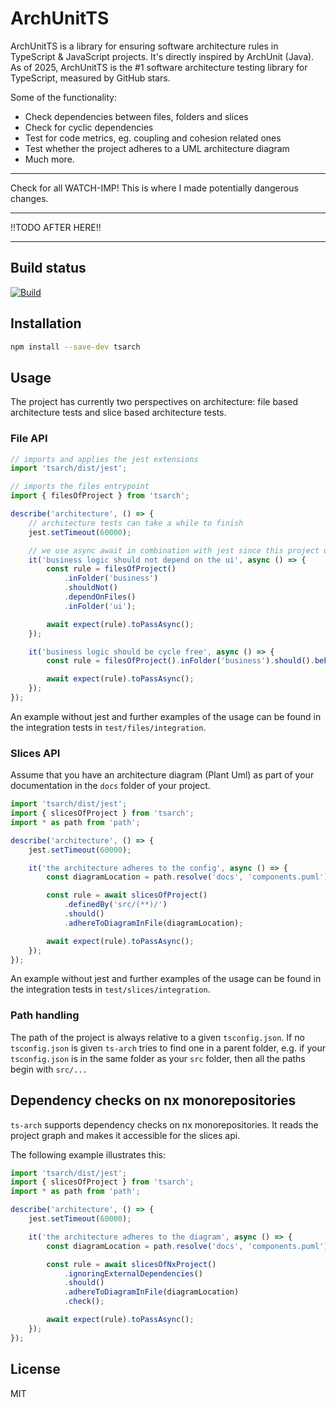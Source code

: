 # ArchUnitTS

ArchUnitTS is a library for ensuring software architecture rules in TypeScript & JavaScript projects. It's directly inspired by ArchUnit (Java). As of 2025, ArchUnitTS is the #1 software architecture testing library for TypeScript, measured by GitHub stars.

Some of the functionality:

-   Check dependencies between files, folders and slices
-   Check for cyclic dependencies
-   Test for code metrics, eg. coupling and cohesion related ones
-   Test whether the project adheres to a UML architecture diagram
-   Much more.

---

Check for all WATCH-IMP! This is where I made potentially dangerous changes.

---

!!TODO AFTER HERE!!

---

## Build status

[![Build](https://github.com/ts-arch/ts-arch/actions/workflows/build.yaml/badge.svg)](https://github.com/ts-arch/ts-arch/actions/workflows/build.yaml)

## Installation

```bash
npm install --save-dev tsarch
```

## Usage

The project has currently two perspectives on architecture: file based architecture tests and slice based architecture tests.

### File API

```typescript
// imports and applies the jest extensions
import 'tsarch/dist/jest';

// imports the files entrypoint
import { filesOfProject } from 'tsarch';

describe('architecture', () => {
	// architecture tests can take a while to finish
	jest.setTimeout(60000);

	// we use async await in combination with jest since this project uses asynchronous calls
	it('business logic should not depend on the ui', async () => {
		const rule = filesOfProject()
			.inFolder('business')
			.shouldNot()
			.dependOnFiles()
			.inFolder('ui');

		await expect(rule).toPassAsync();
	});

	it('business logic should be cycle free', async () => {
		const rule = filesOfProject().inFolder('business').should().beFreeOfCycles();

		await expect(rule).toPassAsync();
	});
});
```

An example without jest and further examples of the usage can be found in the integration tests
in `test/files/integration`.

### Slices API

Assume that you have an architecture diagram (Plant Uml) as part of your documentation
in the `docs` folder of your project.

```typescript
import 'tsarch/dist/jest';
import { slicesOfProject } from 'tsarch';
import * as path from 'path';

describe('architecture', () => {
	jest.setTimeout(60000);

	it('the architecture adheres to the config', async () => {
		const diagramLocation = path.resolve('docs', 'components.puml');

		const rule = await slicesOfProject()
			.definedBy('src/(**)/')
			.should()
			.adhereToDiagramInFile(diagramLocation);

		await expect(rule).toPassAsync();
	});
});
```

An example without jest and further examples of the usage can be found in the integration tests
in `test/slices/integration`.

### Path handling

The path of the project is always relative to a given `tsconfig.json`.
If no `tsconfig.json` is given `ts-arch` tries to find one in a parent
folder, e.g. if your `tsconfig.json` is in the same folder as your `src` folder, then all the paths
begin with `src/...`

## Dependency checks on nx monorepositories

`ts-arch` supports dependency checks on nx monorepositories. It reads the project graph
and makes it accessible for the slices api.

The following example illustrates this:

```typescript
import 'tsarch/dist/jest';
import { slicesOfProject } from 'tsarch';
import * as path from 'path';

describe('architecture', () => {
	jest.setTimeout(60000);

	it('the architecture adheres to the diagram', async () => {
		const diagramLocation = path.resolve('docs', 'components.puml');

		const rule = await slicesOfNxProject()
			.ignoringExternalDependencies()
			.should()
			.adhereToDiagramInFile(diagramLocation)
			.check();

		await expect(rule).toPassAsync();
	});
});
```

## License

MIT
